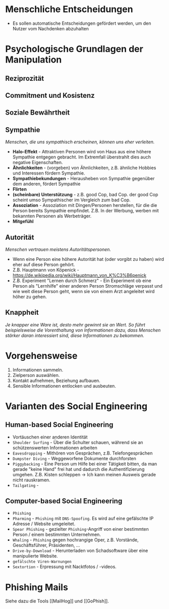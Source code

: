 # Menschliche Entscheidungen
- Es sollen automatische Entscheidungen gefördert werden, um den Nutzer vom Nachdenken abzuhalten

# Psychologische Grundlagen der Manipulation
## Reziprozität
## Commitment und Kosistenz
## Soziale Bewährtheit
## Sympathie
_Menschen, die uns sympathisch erscheinen, können uns eher verleiten._
- <b>Halo-Effekt</b> - Attraktiven Personen wird von Haus aus eine höhere Sympathie entgegen gebracht. Im Extremfall überstrahlt dies auch negative Eigenschaften.
- <b>Ähnlichkeiten</b> - (vorgeben) von Ähnlichkeiten, z.B. ähnliche Hobbies und Interessen fördern Sympathie.
- <b>Sympathiebekundungen</b> - Herausheben von Sympathie gegenüber dem anderen, fördert Sympathie
- <b>Flirten</b>
- <b>(scheinbare) Unterstützung</b> - z.B. good Cop, bad Cop. der good Cop scheint umso Sympathischer im Vergleich zum bad Cop.
- <b>Assoziation</b> - Assoziation mit Dingen/Personen herstellen, für die die Person bereits Sympathie empfindet. Z.B. In der Werbung, werben mit bekannten Personen als Werbeträger.
- <b>Mitgefühl</b> 
## Autorität
_Menschen vertrauen meistens Autoritätspersonen._
- Wenn eine Person eine höhere Autorität hat (oder vorgibt zu haben) wird eher auf diese Person gehört.
- Z.B. Hauptmann von Köpenick - https://de.wikipedia.org/wiki/Hauptmann_von_K%C3%B6penick
- Z.B. Experiment "Lernen durch Schmerz" - Ein Experiment ob eine Person als "Lernhilfe" einer anderen Person Stromschläge verpasst und wie weit diese Person geht, wenn sie von einem Arzt angeleitet wird höher zu gehen.
## Knappheit
_Je knapper eine Ware ist, desto mehr gewinnt sie an Wert. So führt beispielsweise die Vorenthaltung von Informationen dazu, dass Menschen stärker daran interessiert sind, diese Informationen zu bekommen._

# Vorgehensweise
1. Informationen sammeln.
2. Zielperson auswählen.
3. Kontakt aufnehmen, Beziehung aufbauen.
4. Sensible Informationen entlocken und ausbeuten.
# Varianten des Social Engineering
## Human-based Social Engineering
- Vortäuschen einer anderen Identität
- `Shoulder Surfing` - Über die Schulter schauen, während sie an schützenswerten Informationen arbeiten
- `Eavesdropping` - Mithören von Gesprächen, z.B. Telefongesprächen
- `Dumpster Diving` - Weggeworfene Dokumente durchforsten
- `Piggybacking` - Eine Person um Hilfe bei einer Tätigkeit bitten, da man gerade "keine Hand" frei hat und dadurch die Authentifizierung umgehen. Z.B. Kisten schleppen -> Ich kann meinen Ausweis gerade nicht rauskramen.
- `Tailgating` - 
## Computer-based Social Engineering
- `Phishing`
- `Pharming` - `Phishing` mit `DNS-Spoofing`. Es wird auf eine gefälschte IP Adresse / Website umgeleitet.
- `Spear Phishing` - gezielter `Phishing`-Angriff von einer bestimmten Person / einem bestimmten Unternehmen.
- `Whaling` - `Phishing` gegen hochrangige Oper, z.B. Vorstände, Geschäftsführer, Präsidenten, ...
- `Drive-by-Download` - Herunterladen von Schadsoftware über eine manipulierte Website.
- `gefälschte Viren-Warnungen`
- `Sextortion` - Erpressung mit Nacktfotos / -videos.

# Phishing Mails
Siehe dazu die Tools [[MailHog]] und [[GoPhish]].